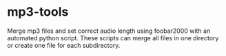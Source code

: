 # mp3-tools
Merge mp3 files and set correct audio length using foobar2000 with an automated python script. These scripts can merge all files in one directory or create one file for each subdirectory.
